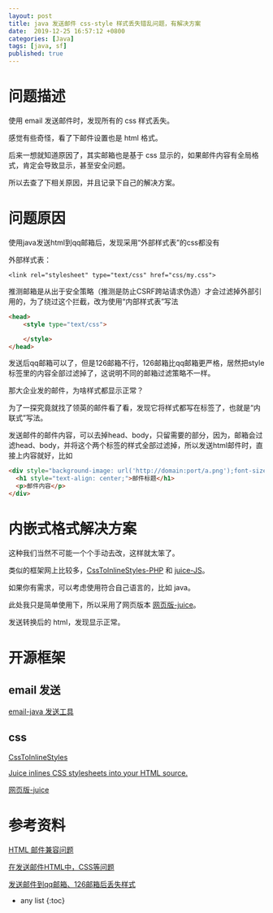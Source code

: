 ```yaml
---
layout: post
title: java 发送邮件 css-style 样式丢失错乱问题，有解决方案
date:  2019-12-25 16:57:12 +0800
categories: [Java]
tags: [java, sf]
published: true
---
```


# 问题描述

使用 email 发送邮件时，发现所有的 css 样式丢失。

感觉有些奇怪，看了下邮件设置也是 html 格式。

后来一想就知道原因了，其实邮箱也是基于 css 显示的，如果邮件内容有全局格式，肯定会导致显示，甚至安全问题。

所以去查了下相关原因，并且记录下自己的解决方案。

# 问题原因

使用java发送html到qq邮箱后，发现采用“外部样式表”的css都没有

外部样式表：

```csshtml
<link rel="stylesheet" type="text/css" href="css/my.css">
```

推测邮箱是从出于安全策略（推测是防止CSRF跨站请求伪造）才会过滤掉外部引用的，为了绕过这个拦截，改为使用“内部样式表”写法

```html
<head>
    <style type="text/css">

    </style>
</head>
```

发送后qq邮箱可以了，但是126邮箱不行，126邮箱比qq邮箱更严格，居然把style标签里的内容全部过滤掉了，这说明不同的邮箱过滤策略不一样。

那大企业发的邮件，为啥样式都显示正常？

为了一探究竟就找了领英的邮件看了看，发现它将样式都写在标签了，也就是“内联式”写法。

发送邮件的邮件内容，可以去掉head、body，只留需要的部分，因为，邮箱会过滤head、body，并将这个两个标签的样式全部过滤掉，所以发送html邮件时，直接上内容就好，比如

```html
<div style="background-image: url('http://domain:port/a.png');font-size:14px;">
  <h1 style="text-align: center;">邮件标题</h1>
  <p>邮件内容</p>
</div>
```

# 内嵌式格式解决方案

这种我们当然不可能一个个手动去改，这样就太笨了。

类似的框架网上比较多，[CssToInlineStyles-PHP](https://github.com/tijsverkoyen/CssToInlineStyles) 和 [juice-JS](https://github.com/Automattic/juice)。

如果你有需求，可以考虑使用符合自己语言的，比如 java。

此处我只是简单使用下，所以采用了网页版本 [网页版-juice](http://automattic.github.io/juice/)。

发送转换后的 html，发现显示正常。

# 开源框架

## email 发送

[email-java 发送工具](https://github.com/houbb/email)

## css

[CssToInlineStyles](https://github.com/tijsverkoyen/CssToInlineStyles)

[Juice inlines CSS stylesheets into your HTML source.](https://github.com/Automattic/juice)

[网页版-juice](http://automattic.github.io/juice/)

# 参考资料

[HTML 邮件兼容问题](https://blog.csdn.net/young_gao/article/details/83658454)

[在发送邮件HTML中，CSS等问题](https://blog.csdn.net/fenglailea/article/details/80250570)

[发送邮件到qq邮箱、126邮箱后丢失样式](https://blog.csdn.net/wangjun5159/article/details/78626410)

* any list
{:toc}